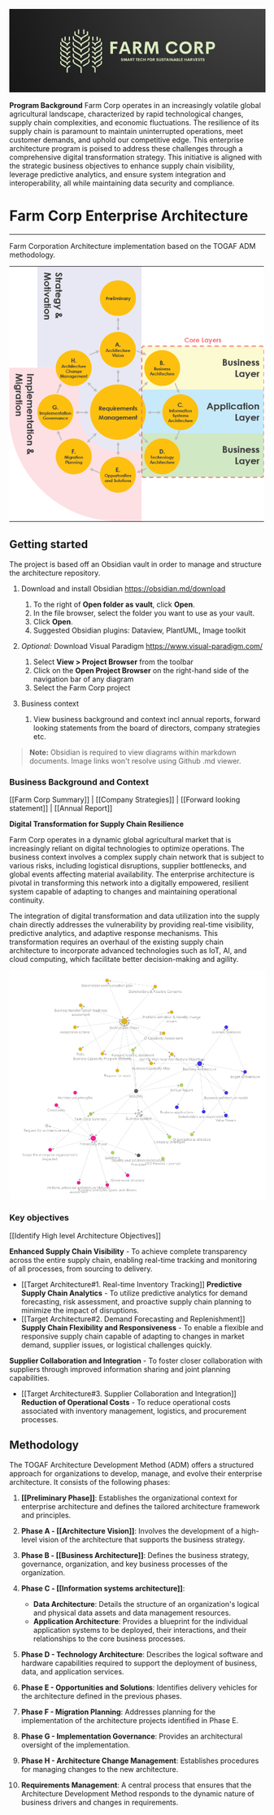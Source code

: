 ![FarmCorpLogo](assets/logo.png)

**Program Background**
Farm Corp operates in an increasingly volatile global agricultural landscape, characterized by rapid technological changes, supply chain complexities, and economic fluctuations. The resilience of its supply chain is paramount to maintain uninterrupted operations, meet customer demands, and uphold our competitive edge. This enterprise architecture program is poised to address these challenges through a comprehensive digital transformation strategy. This initiative is aligned with the strategic business objectives to enhance supply chain visibility, leverage predictive analytics, and ensure system integration and interoperability, all while maintaining data security and compliance.
# Farm Corp Enterprise Architecture
___
Farm Corporation Architecture implementation based on the TOGAF ADM methodology.

![togaf](assets/togaf.png)
## Getting started

The project is based off an Obsidian vault in order to manage and structure the architecture repository.
1. Download and install Obsidian https://obsidian.md/download
	1. To the right of **Open folder as vault**, click **Open**.
	2. In the file browser, select the folder you want to use as your vault.
	3. Click **Open**.
	4. Suggested Obsidian plugins: Dataview, PlantUML, Image toolkit

2. _Optional:_ Download Visual Paradigm https://www.visual-paradigm.com/
	1. Select **View > Project Browser** from the toolbar
	2. Click on the **Open Project Browser** on the right-hand side of the navigation bar of any diagram
	3. Select the Farm Corp project
	
3. Business context
	1. View business background and context incl annual reports, forward looking statements from the board of directors, company strategies etc.

> **Note:** Obsidian is required to view diagrams within markdown documents. Image links won't resolve using Github .md viewer.


### Business Background and Context

[[Farm Corp Summary]] | [[Company Strategies]] | [[Forward looking statement]] | [[Annual Report]]

**Digital Transformation for Supply Chain Resilience**

Farm Corp operates in a dynamic global agricultural market that is increasingly reliant on digital technologies to optimize operations. The business context involves a complex supply chain network that is subject to various risks, including logistical disruptions, supplier bottlenecks, and global events affecting material availability. The enterprise architecture is pivotal in transforming this network into a digitally empowered, resilient system capable of adapting to changes and maintaining operational continuity.

The integration of digital transformation and data utilization into the supply chain directly addresses the vulnerability by providing real-time visibility, predictive analytics, and adaptive response mechanisms. This transformation requires an overhaul of the existing supply chain architecture to incorporate advanced technologies such as IoT, AI, and cloud computing, which facilitate better decision-making and agility.

![knowledge-graph](diagrams/graph.png)
### Key objectives

[[Identify High level Architecture Objectives]]

**Enhanced Supply Chain Visibility** - To achieve complete transparency across the entire supply chain, enabling real-time tracking and monitoring of all processes, from sourcing to delivery.
- [[Target Architecture#1. Real-time Inventory Tracking]]
**Predictive Supply Chain Analytics** - To utilize predictive analytics for demand forecasting, risk assessment, and proactive supply chain planning to minimize the impact of disruptions.
- [[Target Architecture#2. Demand Forecasting and Replenishment]]
**Supply Chain Flexibility and Responsiveness** - To enable a flexible and responsive supply chain capable of adapting to changes in market demand, supplier issues, or logistical challenges quickly.

**Supplier Collaboration and Integration** - To foster closer collaboration with suppliers through improved information sharing and joint planning capabilities.
- [[Target Architecture#3. Supplier Collaboration and Integration]]
**Reduction of Operational Costs** - To reduce operational costs associated with inventory management, logistics, and procurement processes.

## Methodology

The TOGAF Architecture Development Method (ADM) offers a structured approach for organizations to develop, manage, and evolve their enterprise architecture. It consists of the following phases:

1. **[[Preliminary Phase]]**: Establishes the organizational context for enterprise architecture and defines the tailored architecture framework and principles.
    
2. **Phase A - [[Architecture Vision]]**: Involves the development of a high-level vision of the architecture that supports the business strategy.
    
3. **Phase B - [[Business Architecture]]**: Defines the business strategy, governance, organization, and key business processes of the organization.
    
4. **Phase C - [[Information systems architecture]]**:
    - **Data Architecture**: Details the structure of an organization's logical and physical data assets and data management resources.
    - **Application Architecture**: Provides a blueprint for the individual application systems to be deployed, their interactions, and their relationships to the core business processes.
5. **Phase D - Technology Architecture**: Describes the logical software and hardware capabilities required to support the deployment of business, data, and application services.
    
6. **Phase E - Opportunities and Solutions**: Identifies delivery vehicles for the architecture defined in the previous phases.
    
7. **Phase F - Migration Planning**: Addresses planning for the implementation of the architecture projects identified in Phase E.
    
8. **Phase G - Implementation Governance**: Provides an architectural oversight of the implementation.
    
9. **Phase H - Architecture Change Management**: Establishes procedures for managing changes to the new architecture.
    
10. **Requirements Management**: A central process that ensures that the Architecture Development Method responds to the dynamic nature of business drivers and changes in requirements.




